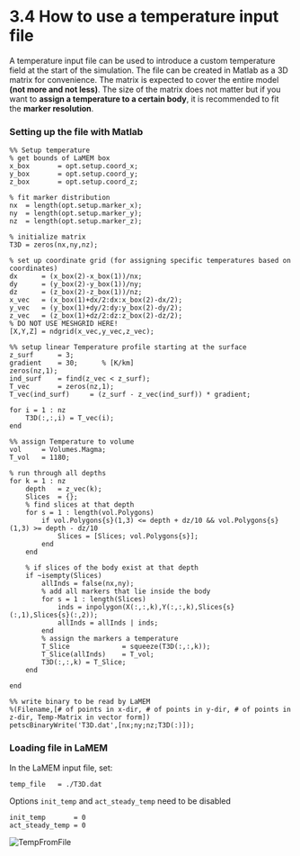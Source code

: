 # 3.4 How to use a temperature input file

A temperature input file can be used to introduce a custom temperature field at the start of the simulation. The file can be created in Matlab as a 3D matrix for convenience. The matrix is expected to cover the entire model **(not more and not less)**. The size of the matrix does not matter but if you want to **assign a temperature to a certain body**, it is recommended to fit the **marker resolution**.

### Setting up the file with Matlab

```
%% Setup temperature
% get bounds of LaMEM box
x_box       = opt.setup.coord_x;
y_box       = opt.setup.coord_y;
z_box       = opt.setup.coord_z;

% fit marker distribution
nx  = length(opt.setup.marker_x);
ny  = length(opt.setup.marker_y);
nz  = length(opt.setup.marker_z);

% initialize matrix
T3D = zeros(nx,ny,nz);

% set up coordinate grid (for assigning specific temperatures based on coordinates)
dx      = (x_box(2)-x_box(1))/nx;
dy      = (y_box(2)-y_box(1))/ny; 
dz      = (z_box(2)-z_box(1))/nz;
x_vec   = (x_box(1)+dx/2:dx:x_box(2)-dx/2);
y_vec   = (y_box(1)+dy/2:dy:y_box(2)-dy/2);
z_vec   = (z_box(1)+dz/2:dz:z_box(2)-dz/2);
% DO NOT USE MESHGRID HERE!
[X,Y,Z] = ndgrid(x_vec,y_vec,z_vec);

%% setup linear Temperature profile starting at the surface
z_surf      = 3;
gradient    = 30;      % [K/km]
zeros(nz,1);
ind_surf    = find(z_vec < z_surf);
T_vec       = zeros(nz,1);
T_vec(ind_surf)     = (z_surf - z_vec(ind_surf)) * gradient;

for i = 1 : nz
    T3D(:,:,i) = T_vec(i);
end

%% assign Temperature to volume
vol     = Volumes.Magma;
T_vol   = 1180;

% run through all depths
for k = 1 : nz
    depth   = z_vec(k);
    Slices  = {};
    % find slices at that depth
    for s = 1 : length(vol.Polygons)
        if vol.Polygons{s}(1,3) <= depth + dz/10 && vol.Polygons{s}(1,3) >= depth - dz/10
            Slices = [Slices; vol.Polygons{s}];
        end
    end
    
    % if slices of the body exist at that depth
    if ~isempty(Slices)
        allInds = false(nx,ny);
        % add all markers that lie inside the body
        for s = 1 : length(Slices)
            inds = inpolygon(X(:,:,k),Y(:,:,k),Slices{s}(:,1),Slices{s}(:,2));
            allInds = allInds | inds;
        end
        % assign the markers a temperature
        T_Slice             = squeeze(T3D(:,:,k));
        T_Slice(allInds)    = T_vol; 
        T3D(:,:,k) = T_Slice;
    end
    
end

%% write binary to be read by LaMEM
%(Filename,[# of points in x-dir, # of points in y-dir, # of points in z-dir, Temp-Matrix in vector form])
petscBinaryWrite('T3D.dat',[nx;ny;nz;T3D(:)]);
```

### Loading file in LaMEM

In the LaMEM input file, set:
```	
temp_file	= ./T3D.dat
```
Options `init_temp` and `act_steady_temp` need to be disabled

```
init_temp       = 0
act_steady_temp = 0
```

![TempFromFile](./Pictures/TempFromFile.png)